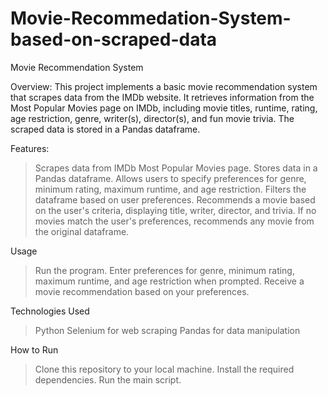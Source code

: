 # Movie-Recommedation-System-based-on-scraped-data
Movie Recommendation System

Overview:
        This project implements a basic movie recommendation system that scrapes data from the IMDb website. It retrieves information from the Most Popular Movies page on IMDb, including movie titles, runtime, rating, age restriction, genre, writer(s), director(s), and fun movie trivia. The scraped data is stored in a Pandas dataframe.

Features:
> Scrapes data from IMDb Most Popular Movies page.
> Stores data in a Pandas dataframe.
> Allows users to specify preferences for genre, minimum rating, maximum runtime, and age restriction.
> Filters the dataframe based on user preferences.
> Recommends a movie based on the user's criteria, displaying title, writer, director, and trivia.
> If no movies match the user's preferences, recommends any movie from the original dataframe.

Usage
> Run the program.
> Enter preferences for genre, minimum rating, maximum runtime, and age restriction when prompted.
> Receive a movie recommendation based on your preferences.

Technologies Used
> Python
> Selenium for web scraping
> Pandas for data manipulation

How to Run
> Clone this repository to your local machine.
> Install the required dependencies.
> Run the main script.
